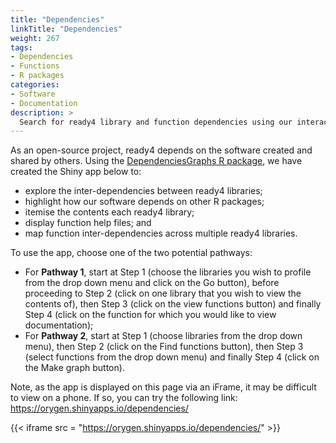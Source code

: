 ```yaml
---
title: "Dependencies"
linkTitle: "Dependencies"
weight: 267
tags:
- Dependencies
- Functions
- R packages
categories:
- Software
- Documentation
description: >
  Search for ready4 library and function dependencies using our interactive app.
---
```


As an open-source project, ready4 depends on the software created and shared by others. Using the [DependenciesGraphs R package](http://datastorm-open.github.io/DependenciesGraphs/), we have created the Shiny app below to:

- explore the inter-dependencies between ready4 libraries;
- highlight how our software depends on other R packages;
- itemise the contents each ready4 library;
- display function help files; and 
- map function inter-dependencies across multiple ready4 libraries.

To use the app, choose one of the two potential pathways:
- For **Pathway 1**, start at Step 1 (choose the libraries you wish to profile from the drop down menu and click on the Go button), before proceeding to Step 2 (click on one library that you wish to view the contents of), then Step 3 (click on the view functions button) and finally Step 4 (click on the function for which you would like to view documentation);
- For **Pathway 2**, start at Step 1 (choose libraries from the drop down menu), then Step 2 (click on the Find functions button), then Step 3 (select functions from the drop down menu) and finally Step 4 (click on the Make graph button).

Note, as the app is displayed on this page via an iFrame, it may be difficult to view on a phone. If so, you can try the following link: https://orygen.shinyapps.io/dependencies/

{{< iframe src = "https://orygen.shinyapps.io/dependencies/" >}}